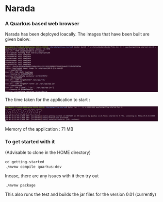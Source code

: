# Narada
### A Quarkus based web browser
Narada has been deployed loacally.
The images that have been built are given below:


![](narada-docker.png)

The time taken for the application to start : 

![](narada-start-time.png)

Memory of the application : 71 MB

### To get started with it
(Advisable to clone in the HOME directory)
```
cd getting-started
./mvnw compile quarkus:dev
```
Incase, there are any issues with it then try out
```
./mvnw package
```
This also runs the test and builds the jar files for the version 0.01 (currently)
